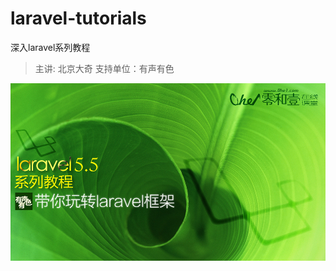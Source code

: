 # laravel-tutorials
深入laravel系列教程
> 主讲: 北京大奇
> 支持单位：有声有色

![第三课封面](https://github.com/advance100/laravel-tutorials/blob/master/imgs/laravel-for-github.jpg)

